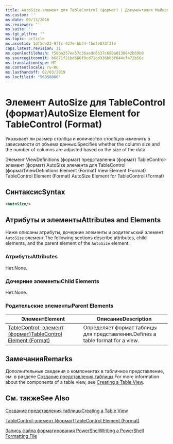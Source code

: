 ```yaml
---
title: AutoSize-элемент для TableControl (формат) | Документация Майкрософт
ms.custom: ''
ms.date: 09/13/2016
ms.reviewer: ''
ms.suite: ''
ms.tgt_pltfrm: ''
ms.topic: article
ms.assetid: 1df5de23-9ffc-427e-bb34-f5efe073f3fe
caps.latest.revision: 11
ms.openlocfilehash: f50ba257ee57c36aedc6b37c680a0130842b69b0
ms.sourcegitcommit: b6871f21bd666f9cd71dd336bb3f844cf472b56c
ms.translationtype: MT
ms.contentlocale: ru-RU
ms.lasthandoff: 02/03/2019
ms.locfileid: "56858800"
---
```

# <a name="autosize-element-for-tablecontrol-format"></a><span data-ttu-id="8aed6-102">Элемент AutoSize для TableControl (формат)</span><span class="sxs-lookup"><span data-stu-id="8aed6-102">AutoSize Element for TableControl (Format)</span></span>

<span data-ttu-id="8aed6-103">Указывает ли размер столбца и количество столбцов изменить в зависимости от объема данных.</span><span class="sxs-lookup"><span data-stu-id="8aed6-103">Specifies whether the column size and the number of columns are adjusted based on the size of the data.</span></span>

<span data-ttu-id="8aed6-104">Элемент ViewDefinitions (формат) представления (формат) TableControl-элемент (формат) AutoSize элемента для TableControl (формат)</span><span class="sxs-lookup"><span data-stu-id="8aed6-104">ViewDefinitions Element (Format) View Element (Format) TableControl Element (Format) AutoSize Element for TableControl (Format)</span></span>

## <a name="syntax"></a><span data-ttu-id="8aed6-105">Синтаксис</span><span class="sxs-lookup"><span data-stu-id="8aed6-105">Syntax</span></span>

```xml
<AutoSize/>
```

## <a name="attributes-and-elements"></a><span data-ttu-id="8aed6-106">Атрибуты и элементы</span><span class="sxs-lookup"><span data-stu-id="8aed6-106">Attributes and Elements</span></span>

<span data-ttu-id="8aed6-107">Ниже описаны атрибуты, дочерние элементы и родительский элемент `AutoSize` элемент.</span><span class="sxs-lookup"><span data-stu-id="8aed6-107">The following sections describe attributes, child elements, and the parent element of the `AutoSize` element.</span></span>

### <a name="attributes"></a><span data-ttu-id="8aed6-108">Атрибуты</span><span class="sxs-lookup"><span data-stu-id="8aed6-108">Attributes</span></span>

<span data-ttu-id="8aed6-109">Нет.</span><span class="sxs-lookup"><span data-stu-id="8aed6-109">None.</span></span>

### <a name="child-elements"></a><span data-ttu-id="8aed6-110">Дочерние элементы</span><span class="sxs-lookup"><span data-stu-id="8aed6-110">Child Elements</span></span>

<span data-ttu-id="8aed6-111">Нет.</span><span class="sxs-lookup"><span data-stu-id="8aed6-111">None.</span></span>

### <a name="parent-elements"></a><span data-ttu-id="8aed6-112">Родительские элементы</span><span class="sxs-lookup"><span data-stu-id="8aed6-112">Parent Elements</span></span>

|<span data-ttu-id="8aed6-113">Элемент</span><span class="sxs-lookup"><span data-stu-id="8aed6-113">Element</span></span>|<span data-ttu-id="8aed6-114">Описание</span><span class="sxs-lookup"><span data-stu-id="8aed6-114">Description</span></span>|
|-------------|-----------------|
|[<span data-ttu-id="8aed6-115">TableControl-элемент (формат)</span><span class="sxs-lookup"><span data-stu-id="8aed6-115">TableControl Element (Format)</span></span>](./tablecontrol-element-format.md)|<span data-ttu-id="8aed6-116">Определяет формат таблицы для представления.</span><span class="sxs-lookup"><span data-stu-id="8aed6-116">Defines a table format for a view.</span></span>|

## <a name="remarks"></a><span data-ttu-id="8aed6-117">Замечания</span><span class="sxs-lookup"><span data-stu-id="8aed6-117">Remarks</span></span>

<span data-ttu-id="8aed6-118">Дополнительные сведения о компонентах в табличное представление, см. в разделе [Создание представления таблицы](./creating-a-table-view.md).</span><span class="sxs-lookup"><span data-stu-id="8aed6-118">For more information about the components of a table view, see [Creating a Table View](./creating-a-table-view.md).</span></span>

## <a name="see-also"></a><span data-ttu-id="8aed6-119">См. также</span><span class="sxs-lookup"><span data-stu-id="8aed6-119">See Also</span></span>

[<span data-ttu-id="8aed6-120">Создание представления таблицы</span><span class="sxs-lookup"><span data-stu-id="8aed6-120">Creating a Table View</span></span>](./creating-a-table-view.md)

[<span data-ttu-id="8aed6-121">TableControl-элемент (формат)</span><span class="sxs-lookup"><span data-stu-id="8aed6-121">TableControl Element (Format)</span></span>](./tablecontrol-element-format.md)

[<span data-ttu-id="8aed6-122">Запись файла форматирования PowerShell</span><span class="sxs-lookup"><span data-stu-id="8aed6-122">Writing a PowerShell Formatting File</span></span>](./writing-a-powershell-formatting-file.md)
